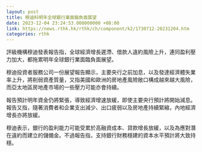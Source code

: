 ```yaml
---
layout: post
title: 穆迪料明年全球銀行業面臨負面展望
date: 2023-12-04 23:24:53.000000000 +08:00
link: https://news.rthk.hk/rthk/ch/component/k2/1730712-20231204.htm
categories: rthk
---
```


評級機構穆迪發表報告指，全球經濟增長遲滯、借款人違約風險上升，連同盈利壓力加大，都拖累明年全球銀行業面臨負面展望。

穆迪投資者服務公司一份展望報告顯示，主要央行之前加息，以及發達經濟體失業率上升，將削弱資產質量，又指美國和歐洲的房地產風險敞口構成越來越大風險，而亞太地區房地產市場的一些壓力可能亦會持續。

報告預計明年資金仍將緊張，導致經濟增速放緩，即使主要央行預計將開始減息。報告又指，隨著消費者和企業支出減少、出口疲弱以及房地產持續緊縮，內地經濟增長亦將放緩。

穆迪表示，銀行的盈利能力可能受累於高融資成本、貸款增長放緩，以及為應對潛在違約而建立的儲備金。不過報告指，支持銀行財務穩建的資本水平預計將大致持穩。
